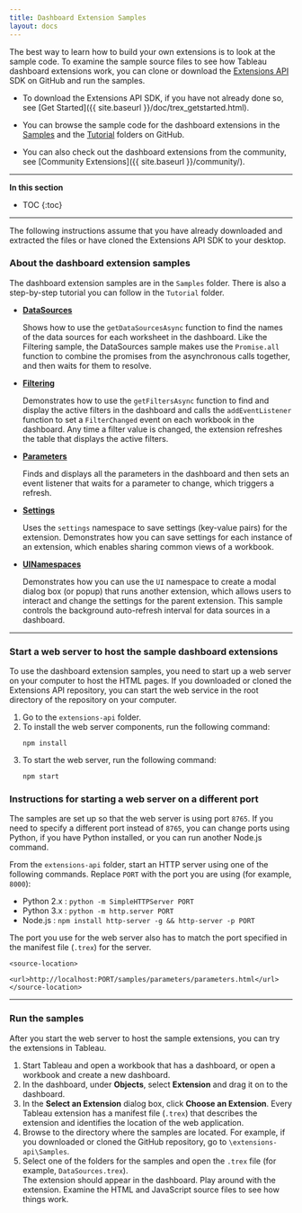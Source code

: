 ```yaml
---
title: Dashboard Extension Samples
layout: docs
---
```


The best way to learn how to build your own extensions is to look at the sample code. To examine the sample source files to see how Tableau dashboard extensions work, you can clone or download the [Extensions API](https://github.com/tableau/extensions-api) SDK on GitHub and run the samples. 
- To download the Extensions API SDK, if you have not already done so, see [Get Started]({{ site.baseurl }}/doc/trex_getstarted.html).

- You can browse the sample code for the dashboard extensions in the [Samples](https://github.com/tableau/extensions-api/tree/master/Samples?=target="_blank") and the [Tutorial](https://github.com/tableau/extensions-api/tree/master/Tutorial?=target="_blank") folders on GitHub. 

- You can also check out the dashboard extensions from the community, see [Community Extensions]({{ site.baseurl }}/community/).


---


**In this section**

* TOC
{:toc}


---

The following instructions assume that you have already downloaded and extracted the files or have cloned the Extensions API SDK to your desktop.



### About the dashboard extension samples

The dashboard extension samples are in the `Samples` folder. There is also a step-by-step tutorial you can follow in the `Tutorial` folder. 




-   **[DataSources](https://github.com/tableau/extensions-api/tree/master/Samples/DataSources?=target="_blank")** 
     
    Shows how to use the `getDataSourcesAsync` function to find the names of the data sources for each worksheet in the dashboard. Like the Filtering sample, the DataSources sample makes use the `Promise.all` function to combine the promises from the asynchronous calls together, and then waits for them to resolve. 
 
-   **[Filtering](https://github.com/tableau/extensions-api/tree/master/Samples/Filtering?=target="_blank")** 

     Demonstrates how to use the `getFiltersAsync` function to find and display the active filters in the dashboard and calls the `addEventListener` function to set a `FilterChanged` event on each workbook in the dashboard. Any time a filter value is changed, the extension refreshes the table that displays the active filters. 

-   **[Parameters](https://github.com/tableau/extensions-api/tree/master/Samples/Parameters?=target="_blank")**
     
    Finds and displays all the parameters in the dashboard and then sets an event listener that waits for a parameter to change, which triggers a refresh. 

-   **[Settings](https://github.com/tableau/extensions-api/tree/master/Samples/Settings?=target="_blank")**
 
     Uses the `settings` namespace to save settings (key-value pairs) for the extension. Demonstrates how you can save settings for each instance of an extension, which enables sharing common views of a workbook.  

-   **[UINamespaces](https://github.com/tableau/extensions-api/tree/master/Samples/UINamespace?=target="_blank")**

     Demonstrates how you can use the `UI` namespace to create a modal dialog box (or popup) that runs another extension, which allows users to interact and change the settings for the parent extension. This sample controls the background auto-refresh interval for data sources in a dashboard. 
     



---
### Start a web server to host the sample dashboard extensions

To use the dashboard extension samples, you need to start up a web server on your computer to host the HTML pages. If you downloaded or cloned the Extensions API repository, you can start the web service in the root directory of the repository on your computer. 

1. Go to the `extensions-api` folder.
2. To install the web server components, run the following command:
   ```
   npm install
   ```
3. To start the web server, run the following command:
   ```
   npm start
   ```




### Instructions for starting a web server on a different port

The samples are set up so that the web server is using port `8765`.  If you need to specify a different port instead of `8765`, you can change ports using Python, if you have Python installed, or you can run another Node.js command.  

From the `extensions-api` folder, start an HTTP server using one of the following commands. Replace `PORT` with the port you are using (for example, `8000`):

* Python 2.x : `python -m SimpleHTTPServer PORT`
* Python 3.x : `python -m http.server PORT`
* Node.js : `npm install http-server -g && http-server -p PORT`

The port you use for the web server also has to match the port specified in the manifest file (`.trex`) for the server.

```
<source-location>
      <url>http://localhost:PORT/samples/parameters/parameters.html</url>
</source-location>

```

---  
### Run the samples 

After you start the web server to host the sample extensions, you can try the extensions in Tableau. 

1. Start Tableau and open a workbook that has a dashboard, or open a workbook and create a new dashboard. 
2. In the dashboard, under **Objects**, select **Extension** and drag it on to the dashboard.  
3. In the **Select an Extension** dialog box, click **Choose an Extension**. 
 Every Tableau extension has a manifest file (`.trex`) that describes the extension and identifies the location of the web application. 
4. Browse to the directory where the samples are located. For example, if you downloaded or cloned the GitHub repository, go to `\extensions-api\Samples`. 
5. Select one of the folders for the samples and open the `.trex` file (for example, `DataSources.trex`).  
The extension should appear in the dashboard.  Play around with the extension. Examine the HTML and JavaScript source files to see how things work.  
